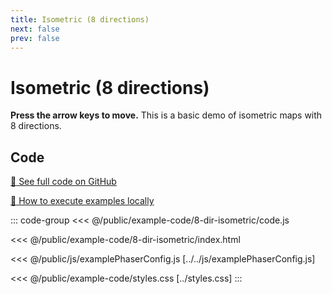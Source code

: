 ```yaml
---
title: Isometric (8 directions)
next: false
prev: false
---
```


<script setup>
import ExampleFrame from '../../components/ExampleFrame.vue';
</script>

# Isometric (8 directions)

**Press the arrow keys to move.** This is a basic demo of isometric maps with 8 directions.

<ExampleFrame :src="'../../example-code/8-dir-isometric/index.html'" />

## Code

[:link: See full code on GitHub](https://github.com/Annoraaq/grid-engine/tree/master/docs/public/example-code/8-dir-isometric)

[:open_book: How to execute examples locally](../../p/execute-examples-locally/index.html)

::: code-group
<<< @/public/example-code/8-dir-isometric/code.js

<<< @/public/example-code/8-dir-isometric/index.html

<<< @/public/js/examplePhaserConfig.js [../../js/examplePhaserConfig.js]

<<< @/public/example-code/styles.css [../styles.css]
:::
